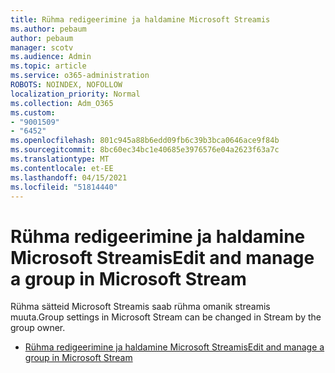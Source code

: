```yaml
---
title: Rühma redigeerimine ja haldamine Microsoft Streamis
ms.author: pebaum
author: pebaum
manager: scotv
ms.audience: Admin
ms.topic: article
ms.service: o365-administration
ROBOTS: NOINDEX, NOFOLLOW
localization_priority: Normal
ms.collection: Adm_O365
ms.custom:
- "9001509"
- "6452"
ms.openlocfilehash: 801c945a88b6edd09fb6c39b3bca0646ace9f84b
ms.sourcegitcommit: 8bc60ec34bc1e40685e3976576e04a2623f63a7c
ms.translationtype: MT
ms.contentlocale: et-EE
ms.lasthandoff: 04/15/2021
ms.locfileid: "51814440"
---
```

# <a name="edit-and-manage-a-group-in-microsoft-stream"></a><span data-ttu-id="fcc1c-102">Rühma redigeerimine ja haldamine Microsoft Streamis</span><span class="sxs-lookup"><span data-stu-id="fcc1c-102">Edit and manage a group in Microsoft Stream</span></span>

<span data-ttu-id="fcc1c-103">Rühma sätteid Microsoft Streamis saab rühma omanik streamis muuta.</span><span class="sxs-lookup"><span data-stu-id="fcc1c-103">Group settings in Microsoft Stream can be changed in Stream by the group owner.</span></span>  

- [<span data-ttu-id="fcc1c-104">Rühma redigeerimine ja haldamine Microsoft Streamis</span><span class="sxs-lookup"><span data-stu-id="fcc1c-104">Edit and manage a group in Microsoft Stream</span></span>](https://docs.microsoft.com/stream/portal-manage-groups)
